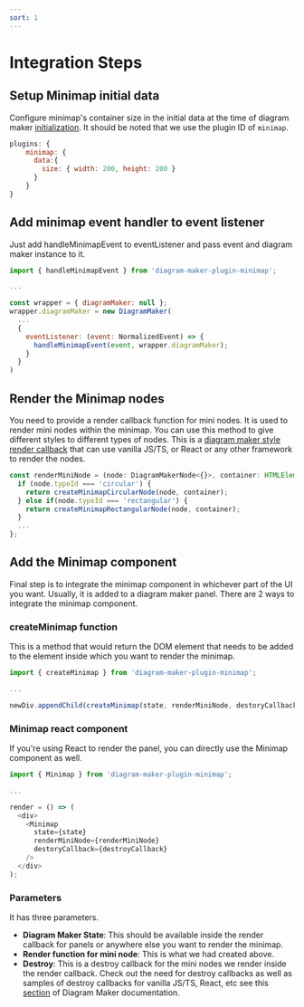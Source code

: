 ```yaml
---
sort: 1
---
```


# Integration Steps

## Setup Minimap initial data
Configure minimap's container size in the initial data at the time of diagram maker [initialization](https://awslabs.github.io/diagram-maker/usage/initialization.html). It should be noted that we use the plugin ID of `minimap`.
```javascript
plugins: {
    minimap: {
      data:{
        size: { width: 200, height: 200 }
      }
    }
}
```

## Add minimap event handler to event listener
Just add handleMinimapEvent to eventListener and pass event and diagram maker instance to it.
```javascript
import { handleMinimapEvent } from 'diagram-maker-plugin-minimap';

...

const wrapper = { diagramMaker: null };
wrapper.diagramMaker = new DiagramMaker(
  ...
  {
    eventListener: (event: NormalizedEvent) => {
      handleMinimapEvent(event, wrapper.diagramMaker);
    }
  }
)
```

## Render the Minimap nodes
You need to provide a render callback function for mini nodes. It is used to render mini nodes within the minimap. You can use this method to give different styles to different types of nodes. This is a [diagram maker style render callback](https://awslabs.github.io/diagram-maker/usage/configuration.html#render-callbacks) that can use vanilla JS/TS, or React or any other framework to render the nodes.
```javascript
const renderMiniNode = (node: DiagramMakerNode<{}>, container: HTMLElement) => {
  if (node.typeId === 'circular') {
    return createMinimapCircularNode(node, container);
  } else if(node.typeId === 'rectangular') {
    return createMinimapRectangularNode(node, container);
  }
  ...
};
```

## Add the Minimap component
Final step is to integrate the minimap component in whichever part of the UI you want. Usually, it is added to a diagram maker panel. There are 2 ways to integrate the minimap component.

### createMinimap function
This is a method that would return the DOM element that needs to be added to the element inside which you want to render the minimap.
```javascript
import { createMinimap } from 'diagram-maker-plugin-minimap';

...

newDiv.appendChild(createMinimap(state, renderMiniNode, destoryCallback));
```

### Minimap react component
If you're using React to render the panel, you can directly use the Minimap component as well.
```javascript
import { Minimap } from 'diagram-maker-plugin-minimap';

...

render = () => (
  <div>
    <Minimap
      state={state}
      renderMiniNode={renderMiniNode}
      destoryCallback={destroyCallback}
    />
  </div>
);

```

### Parameters
It has three parameters.
* **Diagram Maker State**: This should be available inside the render callback for panels or anywhere else you want to render the minimap.
* **Render function for mini node**: This is what we had created above.
* **Destroy**: This is a destroy callback for the mini nodes we render inside the render callback. Check out the need for destroy callbacks as well as samples of destroy callbacks for vanilla JS/TS, React, etc see this [section](https://awslabs.github.io/diagram-maker/usage/configuration.html#render-callbacks) of Diagram Maker documentation.
